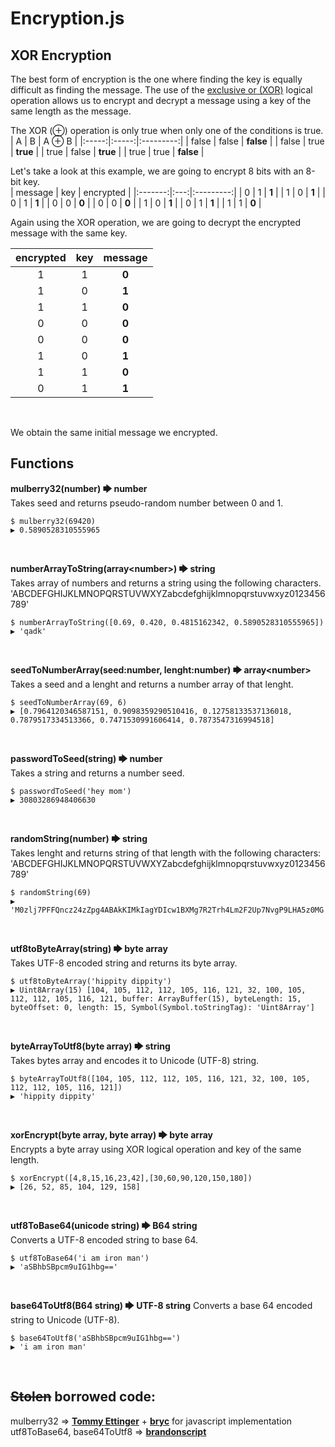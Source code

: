 
# Encryption.js
## XOR Encryption
The best form of encryption is the one where finding the key is equally difficult as finding the message. The use of the [exclusive or (XOR)](https://en.wikipedia.org/wiki/Exclusive_or) logical operation allows us to encrypt and decrypt a message using a key of the same length as the message.</br>

The XOR (⊕) operation is only true when only one of the conditions is true.</br>
|   A   |   B   |  A ⊕ B  |
|:-----:|:-----:|:---------:|
| false | false | **false** |
| false |  true |  **true** |
|  true | false |  **true** |
|  true |  true | **false** |
</br>

Let's take a look at this example, we are going to encrypt 8 bits with an 8-bit key.</br>
| message | key | encrypted |
|:-------:|:---:|:---------:|
|    0    |  1  |   **1**   |
|    1    |  0  |   **1**   |
|    0    |  1  |   **1**   |
|    0    |  0  |   **0**   |
|    0    |  0  |   **0**   |
|    1    |  0  |   **1**   |
|    0    |  1  |   **1**   |
|    1    |  1  |   **0**   |
</br>

Again using the XOR operation, we are going to decrypt the encrypted message with the same key.</br>


| encrypted | key | message |
|:---------:|:---:|:-------:|
|     1     |  1  |  **0**  |
|     1     |  0  |  **1**  |
|     1     |  1  |  **0**  |
|     0     |  0  |  **0**  |
|     0     |  0  |  **0**  |
|     1     |  0  |  **1**  |
|     1     |  1  |  **0**  |
|     0     |  1  |  **1**  |
</br>

We obtain the same initial message we encrypted.

## Functions
**mulberry32(number) 🡆 number**</br>
Takes seed and returns pseudo-random number between 0 and 1.</br>

    $ mulberry32(69420) 
    ▶ 0.5890528310555965
</br>

**numberArrayToString(array<<span>number>) 🡆 string**</br>
Takes array of numbers and returns a string using the following characters.</br> 'ABCDEFGHIJKLMNOPQRSTUVWXYZabcdefghijklmnopqrstuvwxyz0123456789'</br>

    $ numberArrayToString([0.69, 0.420, 0.4815162342, 0.5890528310555965])
    ▶ 'qadk'
</br> 
   
**seedToNumberArray(seed:number, lenght:number) 🡆 array<<span>number>**</br>
Takes a seed and a lenght and returns a number array of that lenght.</br>

    $ seedToNumberArray(69, 6)
    ▶ [0.7964120346587151, 0.9098359290510416, 0.12758133537136018, 0.7879517334513366, 0.7471530991606414, 0.7873547316994518]
</br>
   
**passwordToSeed(string) 🡆 number**</br>
Takes a string and returns a number seed.</br>

    $ passwordToSeed('hey mom')
    ▶ 30803286948406630
</br> 
   
**randomString(number) 🡆 string**</br>
Takes lenght and returns string of that length with the following characters:</br>
'ABCDEFGHIJKLMNOPQRSTUVWXYZabcdefghijklmnopqrstuvwxyz0123456789'</br>

    $ randomString(69)
    ▶ 'M0zlj7PFFQncz24zZpg4ABAkKIMkIagYDIcw1BXMg7R2Trh4Lm2F2Up7NvgP9LHA5z0MG'
</br> 
   
**utf8toByteArray(string) 🡆 byte array** </br> 
Takes UTF-8 encoded string and returns its byte array.</br> 

    $ utf8toByteArray('hippity dippity')
    ▶ Uint8Array(15) [104, 105, 112, 112, 105, 116, 121, 32, 100, 105, 112, 112, 105, 116, 121, buffer: ArrayBuffer(15), byteLength: 15, byteOffset: 0, length: 15, Symbol(Symbol.toStringTag): 'Uint8Array']
</br> 
   
**byteArrayToUtf8(byte array) 🡆 string** </br> 
Takes bytes array and encodes it to Unicode (UTF-8) string.</br>

    $ byteArrayToUtf8([104, 105, 112, 112, 105, 116, 121, 32, 100, 105, 112, 112, 105, 116, 121])
    ▶ 'hippity dippity'
</br> 
   
**xorEncrypt(byte array, byte array) 🡆 byte array** </br> 
Encrypts a byte array using XOR logical operation and key of the same length. </br> 

    $ xorEncrypt([4,8,15,16,23,42],[30,60,90,120,150,180])
    ▶ [26, 52, 85, 104, 129, 158]
</br> 
   
**utf8ToBase64(unicode string) 🡆 B64 string**   </br> 
Converts a UTF-8 encoded string to base 64.   </br> 

    $ utf8ToBase64('i am iron man')
    ▶ 'aSBhbSBpcm9uIG1hbg=='
</br> 
   
**base64ToUtf8(B64 string) 🡆 UTF-8 string**
Converts a base 64 encoded string to Unicode (UTF-8).

    $ base64ToUtf8('aSBhbSBpcm9uIG1hbg==')
    ▶ 'i am iron man'

</br> 
   
  
## ~~Stolen~~ borrowed code:
mulberry32 => [**Tommy Ettinger**](https://gist.github.com/tommyettinger/46a874533244883189143505d203312c) + [**bryc**](https://stackoverflow.com/questions/521295/seeding-the-random-number-generator-in-javascript) for javascript implementation</br>
utf8ToBase64, base64ToUtf8 => [**brandonscript**](https://stackoverflow.com/questions/30106476/using-javascripts-atob-to-decode-base64-doesnt-properly-decode-utf-8-strings)
